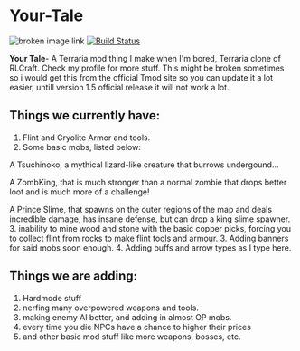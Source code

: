 # Your-Tale
![broken image link](https://github.com/QUIDD60x/Your-Tale/blob/fdb44f6f439f48f14c93a110fdab3c0e9d6cc8ee/icon.png)
[![Build Status](https://travis-ci.org/tModLoader/tModLoader.svg?branch=master)](https://quiddcorp.net) 

**Your Tale**- A Terraria mod thing I make when I'm bored, Terraria clone of RLCraft.
Check my profile for more stuff.
This might be broken sometimes so i would get this from the official Tmod site so you can update it a lot easier, untill version 1.5 official release it will not work a lot.
## Things we currently have:
1. Flint and Cryolite Armor and tools.
2. Some basic mobs, listed below:

A Tsuchinoko, a mythical lizard-like creature that burrows undergound...

A ZombKing, that is much stronger than a normal zombie that drops better loot and is much more of a challenge!

A Prince Slime, that spawns on the outer regions of the map and deals incredible damage, has insane defense, but can drop a king slime spawner.
3. inability to mine wood and stone with the basic copper picks, forcing you to collect flint from rocks to make flint tools and armour.
3. Adding banners for said mobs soon enough.
4. Adding buffs and arrow types as I type here.
## Things we are adding:
1. Hardmode stuff
2. nerfing many overpowered weapons and tools.
3. making enemy AI better, and adding in almost OP mobs.
4. every time you die NPCs have a chance to higher their prices
5. and other basic mod stuff like more weapons, bosses, etc.
